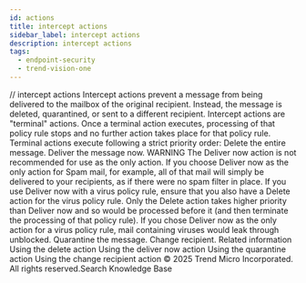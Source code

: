 ```yaml
---
id: actions
title: intercept actions
sidebar_label: intercept actions
description: intercept actions
tags:
  - endpoint-security
  - trend-vision-one
---
```


/*<![CDATA[*/ $('#title').html($('meta[name=map-description]').attr('content')); /*]]>*/ intercept actions Intercept actions prevent a message from being delivered to the mailbox of the original recipient. Instead, the message is deleted, quarantined, or sent to a different recipient. Intercept actions are "terminal" actions. Once a terminal action executes, processing of that policy rule stops and no further action takes place for that policy rule. Terminal actions execute following a strict priority order: Delete the entire message. Deliver the message now. WARNING The Deliver now action is not recommended for use as the only action. If you choose Deliver now as the only action for Spam mail, for example, all of that mail will simply be delivered to your recipients, as if there were no spam filter in place. If you use Deliver now with a virus policy rule, ensure that you also have a Delete action for the virus policy rule. Only the Delete action takes higher priority than Deliver now and so would be processed before it (and then terminate the processing of that policy rule). If you chose Deliver now as the only action for a virus policy rule, mail containing viruses would leak through unblocked. Quarantine the message. Change recipient. Related information Using the delete action Using the deliver now action Using the quarantine action Using the change recipient action © 2025 Trend Micro Incorporated. All rights reserved.Search Knowledge Base